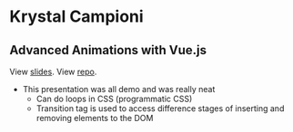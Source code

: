 # Krystal Campioni

## Advanced Animations with Vue.js

View [slides](https://krystalcampioni.github.io/vue-animations/assets/player/KeynoteDHTMLPlayer.html#1).
View [repo](https://github.com/krystalcampioni/vue-animations).

* This presentation was all demo and was really neat
  * Can do loops in CSS (programmatic CSS)
  * Transition tag is used to access difference stages of inserting and removing elements to the DOM
